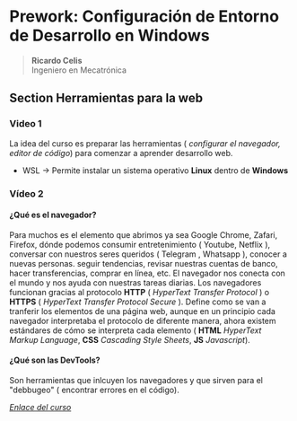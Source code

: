 # Prework: Configuración de Entorno de Desarrollo en Windows
> **Ricardo Celis**  
> Ingeniero en Mecatrónica
## Section Herramientas para la web
### Video 1
La idea del curso es preparar las herramientas ( *configurar el navegador, editor de código*) para comenzar a aprender desarrollo web.

- WSL -> Permite instalar un sistema operativo **Linux** dentro de **Windows**

### Vídeo 2
#### ¿Qué es el navegador?
Para muchos es el elemento que abrimos ya sea Google Chrome, Zafari, Firefox, dónde podemos consumir entretenimiento ( Youtube, Netflix ), conversar con nuestros seres queridos ( Telegram , Whatsapp ), conocer a nuevas personas. seguir tendencias, revisar nuestras cuentas de banco, hacer transferencias, comprar en línea, etc. El navegador nos conecta con el mundo y nos ayuda con nuestras tareas diarias.
Los navegadores funcionan gracias al protocolo **HTTP** ( *HyperText Transfer Protocol* ) o **HTTPS** ( *HyperText Transfer Protocol Secure* ). Define como se van a tranferir los elementos de una página web, aunque en un principio cada navegador interpretaba el protocolo de diferente manera, ahora existem estándares de cómo se interpreta cada elemento ( **HTML** *HyperText Markup Language*, **CSS** *Cascading Style Sheets*, **JS** *Javascript*).
#### ¿Qué son las **DevTools**?
Son herramientas que inlcuyen los navegadores y que sirven para el "debbugeo" ( encontrar errores en el código).

[_Enlace del curso_](https://platzi.com/clases/prework-windows/) 